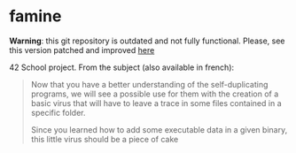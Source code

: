 # famine

**Warning**: this git repository is outdated and not fully functional. Please, see this version patched and improved [here](https://github.com/vsteffen/Pestilence)


42 School project. From the subject (also available in french):

> Now that you have a better understanding of the self-duplicating programs, we will see a possible use for them with the creation of a basic virus that will have to leave a trace in some files contained in a specific folder.
>
> Since you learned how to add some executable data in a given binary, this little virus should be a piece of cake

